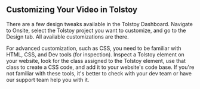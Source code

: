 ## Customizing Your Video in Tolstoy

There are a few design tweaks available in the Tolstoy Dashboard. Navigate to Onsite, select the Tolstoy project you want to customize, and go to the Design tab. All available customizations are there.

For advanced customization, such as CSS, you need to be familiar with HTML, CSS, and Dev tools (for inspection). Inspect a Tolstoy element on your website, look for the class assigned to the Tolstoy element, use that class to create a CSS code, and add it to your website's code base. If you're not familiar with these tools, it's better to check with your dev team or have our support team help you with it.
